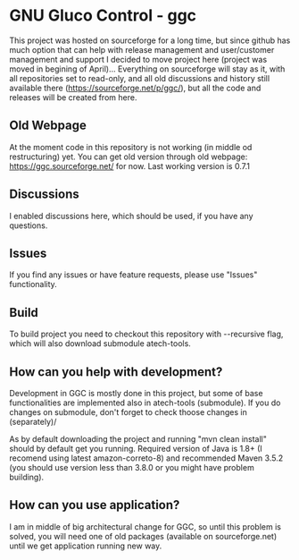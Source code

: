 # GNU Gluco Control - ggc
This project was hosted on sourceforge for a long time, but since github has much option that can help with release management and 
user/customer management and support I decided to move project here (project was moved in begining of April)... Everything on sourceforge will stay as it, with all repositories 
set to read-only, and all old discussions and history still available there (https://sourceforge.net/p/ggc/), but all the code and releases
will be created from here.

## Old Webpage
At the moment code in this repository is not working (in middle od restructuring) yet. You can get old version through old webpage: https://ggc.sourceforge.net/ for now. Last working version is 0.7.1 


## Discussions
I enabled discussions here, which should be used, if you have any questions.

## Issues
If you find any issues or have feature requests, please use "Issues" functionality.

## Build
To build project you need to checkout this repository with --recursive flag, which will also download submodule atech-tools. 

## How can you help with development?
Development in GGC is mostly done in this project, but some of base functionalities are implemented also in atech-tools (submodule). If you do changes on submodule, don't forget to check thoose changes in (separately)/

As by default downloading the project and running "mvn clean install" should by default get you running. Required version of Java is 1.8+ (I 
recomend using latest amazon-correto-8) and recommended Maven 3.5.2 (you should use version less than 3.8.0 or you might have problem building).

## How can you use application?
I am in middle of big architectural change for GGC, so until this problem is solved, you will need one of old packages (available on sourceforge.net) 
until we get application running new way.


